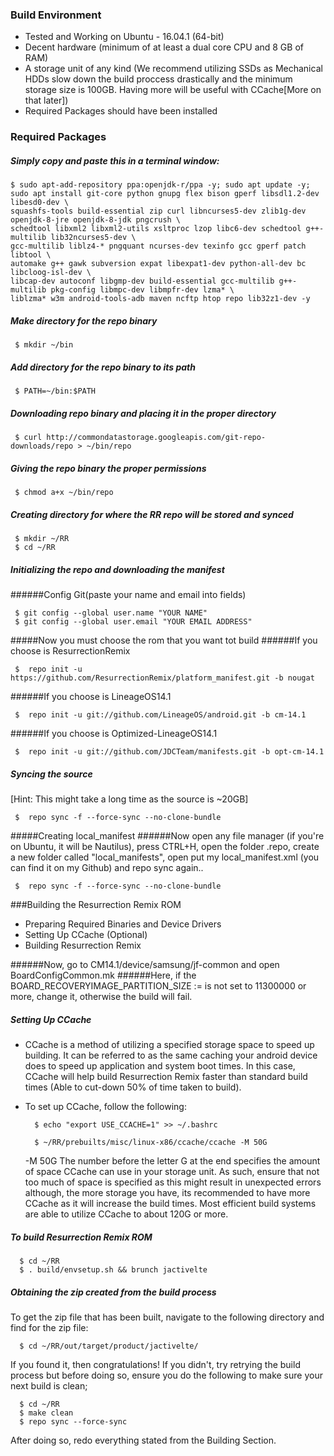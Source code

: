 ### Build Environment
- Tested and Working on  Ubuntu - 16.04.1 (64-bit)
- Decent hardware (minimum of at least a dual core CPU and 8 GB of RAM)
- A storage unit of any kind (We recommend utilizing SSDs as Mechanical HDDs slow down the build proccess drastically and the minimum storage size is 100GB. Having more will be useful with CCache[More on that later])
- Required Packages should have been installed

### Required Packages
##### Simply copy and paste this in a terminal window:
	$ sudo apt-add-repository ppa:openjdk-r/ppa -y; sudo apt update -y; sudo apt install git-core python gnupg flex bison gperf libsdl1.2-dev libesd0-dev \
	squashfs-tools build-essential zip curl libncurses5-dev zlib1g-dev openjdk-8-jre openjdk-8-jdk pngcrush \
	schedtool libxml2 libxml2-utils xsltproc lzop libc6-dev schedtool g++-multilib lib32ncurses5-dev \
	gcc-multilib liblz4-* pngquant ncurses-dev texinfo gcc gperf patch libtool \
	automake g++ gawk subversion expat libexpat1-dev python-all-dev bc libcloog-isl-dev \
	libcap-dev autoconf libgmp-dev build-essential gcc-multilib g++-multilib pkg-config libmpc-dev libmpfr-dev lzma* \
	liblzma* w3m android-tools-adb maven ncftp htop repo lib32z1-dev -y

##### Make directory for the repo binary

     $ mkdir ~/bin

##### Add directory for the repo binary to its path

     $ PATH=~/bin:$PATH

##### Downloading repo binary and placing it in the proper directory

     $ curl http://commondatastorage.googleapis.com/git-repo-downloads/repo > ~/bin/repo

##### Giving the repo binary the proper permissions

     $ chmod a+x ~/bin/repo

##### Creating directory for where the RR repo will be stored and synced

     $ mkdir ~/RR 
     $ cd ~/RR
	  
##### Initializing the repo and downloading the manifest
######Config Git(paste your name and email into fields)

	 $ git config --global user.name "YOUR NAME" 
	 $ git config --global user.email "YOUR EMAIL ADDRESS"

#####Now you must choose the rom that you want tot build
######If you choose is ResurrectionRemix

	 $  repo init -u https://github.com/ResurrectionRemix/platform_manifest.git -b nougat
	 
######If you choose is LineageOS14.1

	 $  repo init -u git://github.com/LineageOS/android.git -b cm-14.1
######If you choose is Optimized-LineageOS14.1	 

	 $  repo init -u git://github.com/JDCTeam/manifests.git -b opt-cm-14.1
	 
##### Syncing the source
[Hint: This might take a long time as the source is ~20GB]

     $  repo sync -f --force-sync --no-clone-bundle
	 
#####Creating local_manifest
######Now open any file manager (if you're on Ubuntu, it will be Nautilus), press CTRL+H, open the folder .repo, create a new folder called "local_manifests", open put my local_manifest.xml (you can find it on my Github) and repo sync again..

	 $  repo sync -f --force-sync --no-clone-bundle
	 
###Building the Resurrection Remix ROM
- Preparing Required Binaries and Device Drivers
- Setting Up CCache (Optional)
- Building Resurrection Remix

######Now, go to CM14.1/device/samsung/jf-common and open BoardConfigCommon.mk
######Here, if the BOARD_RECOVERYIMAGE_PARTITION_SIZE := is not set to 11300000 or more, change it, otherwise the build will fail.

##### Setting Up CCache
- CCache is a method of utilizing a specified storage space to speed up building. It can be referred to as the same caching your android device does to speed up application and system boot times. In this case, CCache will help build Resurrection Remix faster than standard build times (Able to cut-down 50% of time taken to build).
- To set up CCache, follow the following:


        $ echo "export USE_CCACHE=1" >> ~/.bashrc
      
        $ ~/RR/prebuilts/misc/linux-x86/ccache/ccache -M 50G

     -M 50G
The number before the letter G at the end specifies the amount of space CCache can use in your storage unit. As such, ensure that not too much of space is specified as this might result in unexpected errors although, the more storage you have, its recommended to have more CCache as it will increase the build times. Most efficient build systems are able to utilize CCache to about 120G or more.

##### To build Resurrection Remix ROM

      $ cd ~/RR
      $ . build/envsetup.sh && brunch jactivelte

##### Obtaining the zip created from the build process
To get the zip file that has been built, navigate to the following directory and find for the zip file:

      $ cd ~/RR/out/target/product/jactivelte/

If you found it, then congratulations! If you didn't, try retrying the build process but before doing so, ensure you do the following to make sure your next build is clean;

      $ cd ~/RR
      $ make clean
      $ repo sync --force-sync

After doing so, redo everything stated from the Building Section.
